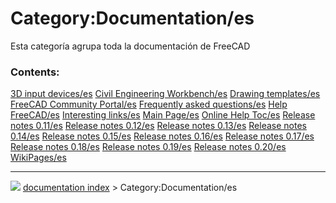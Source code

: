 # Category:Documentation/es
Esta categoría agrupa toda la documentación de FreeCAD

### Contents:

    
  [3D input devices/es](3D_input_devices/es.md)                   [Civil Engineering Workbench/es](Civil_Engineering_Workbench/es.md)   [Drawing templates/es](Drawing_templates/es.md)
  [FreeCAD Community Portal/es](FreeCAD_Community_Portal/es.md)   [Frequently asked questions/es](Frequently_asked_questions/es.md)     [Help FreeCAD/es](Help_FreeCAD/es.md)
  [Interesting links/es](Interesting_links/es.md)                 [Main Page/es](Main_Page/es.md)                                       [Online Help Toc/es](Online_Help_Toc/es.md)
  [Release notes 0.11/es](Release_notes_0.11/es.md)               [Release notes 0.12/es](Release_notes_0.12/es.md)                     [Release notes 0.13/es](Release_notes_0.13/es.md)
  [Release notes 0.14/es](Release_notes_0.14/es.md)               [Release notes 0.15/es](Release_notes_0.15/es.md)                     [Release notes 0.16/es](Release_notes_0.16/es.md)
  [Release notes 0.17/es](Release_notes_0.17/es.md)               [Release notes 0.18/es](Release_notes_0.18/es.md)                     [Release notes 0.19/es](Release_notes_0.19/es.md)
  [Release notes 0.20/es](Release_notes_0.20/es.md)               [WikiPages/es](WikiPages/es.md)



---
![](images/Right_arrow.png) [documentation index](../README.md) > Category:Documentation/es
